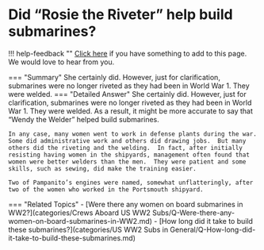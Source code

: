 # Did “Rosie the Riveter” help build submarines?

!!! help-feedback ""
    [Click here](https://replace.md) if you have something to add to this page. We would love to hear from you.

=== "Summary"
    She certainly did. However, just for clarification, submarines were no longer riveted as they had been in World War 1. They were welded.
=== "Detailed Answer"
    She certainly did.  However, just for clarification, submarines were no longer riveted as they had been in World War 1.  They were welded.  As a result, it might be more accurate to say that “Wendy the Welder” helped build submarines.

    In any case, many women went to work in defense plants during the war.  Some did administrative work and others did drawing jobs.  But many others did the riveting and the welding.  In fact, after initially resisting having women in the shipyards, management often found that women were better welders than the men.  They were patient and some skills, such as sewing, did make the training easier.

    Two of Pampanito’s engines were named, somewhat unflatteringly, after two of the women who worked in the Portsmouth shipyard.
=== "Related Topics"
    - [Were there any women on board submarines in WW2?](categories/Crews Aboard US WW2 Subs/Q-Were-there-any-women-on-board-submarines-in-WW2.md)
    - [How long did it take to build these submarines?](categories/US WW2 Subs in General/Q-How-long-did-it-take-to-build-these-submarines.md)
